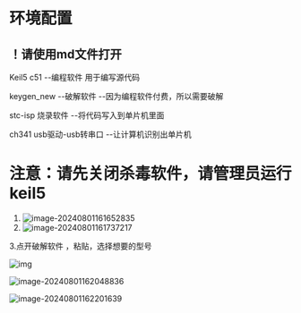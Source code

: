 # 环境配置

## ！请使用md文件打开

Keil5 c51 --编程软件 用于编写源代码

keygen_new --破解软件 --因为编程软件付费，所以需要破解

stc-isp 烧录软件 --将代码写入到单片机里面

ch341  usb驱动-usb转串口 --让计算机识别出单片机

# 注意：请先关闭杀毒软件，请管理员运行keil5



1. ![image-20240801161652835](C:\Users\xieling\AppData\Roaming\Typora\typora-user-images\image-20240801161652835.png)
2. ![image-20240801161737217](C:\Users\xieling\AppData\Roaming\Typora\typora-user-images\image-20240801161737217.png)

3.点开破解软件 ，粘贴，选择想要的型号

![img](https://i-blog.csdnimg.cn/blog_migrate/abf06619a3077e119be99e4ed3dafbab.png)

![image-20240801162048836](C:\Users\xieling\AppData\Roaming\Typora\typora-user-images\image-20240801162048836.png)

![image-20240801162201639](C:\Users\xieling\AppData\Roaming\Typora\typora-user-images\image-20240801162201639.png)

